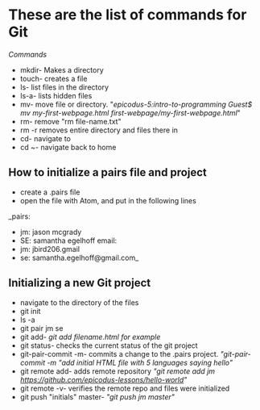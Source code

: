 # These are the list of commands for Git #
_Commands_
* mkdir- Makes a directory
* touch- creates a file
* ls- list files in the directory
* ls-a- lists hidden files
* mv- move file or directory. "_epicodus-5:intro-to-programming Guest$ mv my-first-webpage.html first-webpage/my-first-webpage.html_"
* rm- remove "rm file-name.txt"
* rm -r removes entire directory and files there in
* cd- navigate to
* cd ~- navigate back to home


## How to initialize a pairs file and project ##
* create a .pairs file
* open the file with Atom, and put in the following lines

_pairs:
 * jm: jason mcgrady
 * SE: samantha egelhoff
email:
 * jm: jbird206.gmail
 * se: samantha.egelhoff@gmail.com_

## Initializing a new Git project ##
* navigate to the directory of the files
*  git init
* ls -a
* git pair jm se
* git add- _git add filename.html for example_
* git status- checks the current status of the git project
* git-pair-commit -m- commits a change to the .pairs project. _"git-pair-commit -m "add initial HTML file with 5 languages saying hello"_
* git remote add- adds remote repository _"git remote add jm https://github.com/epicodus-lessons/hello-world"_
* git remote -v- verifies the remote repo and files were initialized
* git push "initials" master- _"git push jm master"_
